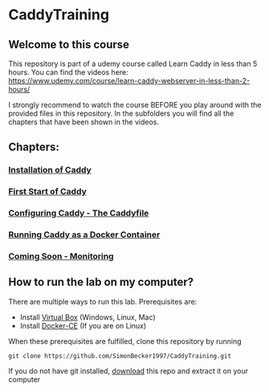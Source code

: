 # CaddyTraining
## Welcome to this course

This repository is part of a udemy course called Learn Caddy in less than 5 hours. You can find the videos here:  
https://www.udemy.com/course/learn-caddy-webserver-in-less-than-2-hours/

I strongly recommend to watch the course BEFORE you play around with the provided files in this repository. In the subfolders you will find all the chapters that have been shown in the videos.

## Chapters:
### [Installation of Caddy](https://github.com/SimonBecker1997/CaddyTraining/tree/main/01_Installation)
### [First Start of Caddy](https://github.com/SimonBecker1997/CaddyTraining/tree/main/02_First_Start)
### [Configuring Caddy - The Caddyfile](https://github.com/SimonBecker1997/CaddyTraining/tree/main/03_CaddyFile)
### [Running Caddy as a Docker Container](https://github.com/SimonBecker1997/CaddyTraining/tree/main/04_Docker)
### [Coming Soon - Monitoring](https://github.com/SimonBecker1997/CaddyTraining/tree/main/05_Monitoring)


## How to run the lab on my computer?
There are multiple ways to run this lab.
Prerequisites are:
* Install [Virtual Box](https://www.virtualbox.org/) (Windows, Linux, Mac)
* Install [Docker-CE](https://docs.docker.com/engine/install/ubuntu/) (If you are on Linux)

When these prerequisites are fulfilled, clone this repository by running
```
git clone https://github.com/SimonBecker1997/CaddyTraining.git
```
If you do not have git installed, [download](https://github.com/SimonBecker1997/CaddyTraining/archive/refs/heads/main.zip) this repo and extract it on your computer
